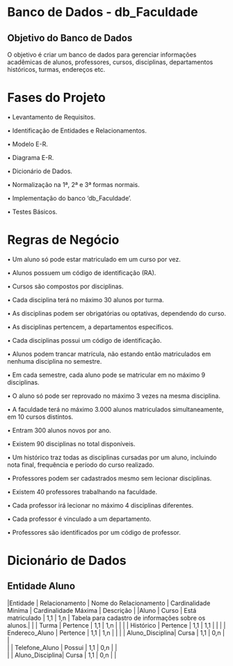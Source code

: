 # Banco de Dados - db_Faculdade

## Objetivo do Banco de Dados
O objetivo é criar um banco de dados para gerenciar informações acadêmicas de alunos, professores, cursos, disciplinas, departamentos históricos, turmas, endereços etc.


# Fases do Projeto 

• Levantamento de Requisitos.

• Identificação de Entidades e Relacionamentos.

• Modelo E-R.

• Diagrama E-R.

• Dicionário de Dados.

• Normalização na 1ª, 2ª e 3ª formas normais.

• Implementação do banco ‘db_Faculdade’.

• Testes Básicos.

# Regras de Negócio

• Um aluno só pode estar matriculado em um curso por vez.

• Alunos possuem um código de identificação (RA).

• Cursos são compostos por disciplinas.

• Cada disciplina terá no máximo 30 alunos por turma.

• As disciplinas podem ser obrigatórias ou optativas, dependendo do curso.

• As disciplinas pertencem, a departamentos específicos.

• Cada disciplinas possui um código de identificação.

• Alunos podem trancar matrícula, não estando então matriculados em nenhuma disciplina no semestre.

• Em cada semestre, cada aluno pode se matricular em no máximo 9 disciplinas.

• O aluno só pode ser reprovado no máximo 3 vezes na mesma disciplina.

• A faculdade terá no máximo 3.000 alunos matriculados simultaneamente, em 10 cursos distintos.

• Entram 300 alunos novos por ano.

• Existem 90 disciplinas no total disponíveis.

• Um histórico traz todas as disciplinas cursadas por um aluno, incluindo nota final, frequência e período do curso realizado.

• Professores podem ser cadastrados mesmo sem lecionar disciplinas.

• Existem 40 professores trabalhando na faculdade.

• Cada professor irá lecionar no máximo 4 disciplinas diferentes.

• Cada professor é vinculado a um departamento.

• Professores são identificados por um código de professor.

# Dicionário de Dados


## Entidade Aluno
|Entidade | Relacionamento  | Nome do Relacionamento | Cardinalidade Miníma | Cardinalidade Máxima | Descrição                                           |
|Aluno	  | Curso	        | Está matriculado       | 1,1                  | 1,n                  | Tabela para cadastro de informações sobre os alunos.|
|         | Turma           | Pertence               | 1,1                  | 1,n	               |                                                     |
|         | Histórico       | Pertence               | 1,1                  | 1,1	               |                                                     |
|         | Endereco_Aluno  | Pertence               | 1,1                  | 1,n	               |                                                     |
|         | Aluno_Disciplina| Cursa                  | 1,1                  | 0,n                  |                                                     |	
|         | Telefone_Aluno  | Possui                 | 1,1                  | 0,n                  |                                                     |	
|         | Aluno_Disciplina| Cursa                  | 1,1                  | 0,n	               |                                                     |

